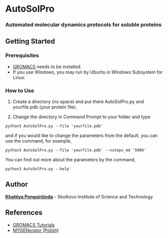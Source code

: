 # AutoSolPro
### Automated molecular dynamics protocols for soluble proteins
## Getting Started
### Prerequisites
* [GROMACS](http://www.gromacs.org/) needs to be installed.
* If you use Windows, you may run by Ubuntu in Windows Subsystem for Linux.
### How to Use
1. Create a directory (no space) and put there AutoSolPro.py and yourfile.pdb (your protein file).
    
2. Change the directory in Command Prompt to your folder and type
```
python3 AutoSolPro.py --file 'yourfile.pdb'
```
and if you would like to change the parameters from the default, you can use the command, for example,
```
python3 AutoSolPro.py --file 'yourfile.pdb' --nsteps_md '5000'
```
You can find out more about the parameters by the command,
```
python3 AutoSolPro.py --help'
```

## Author
**[Khattiya Pongsirijinda](mailto:Khattiya.Pongsirijinda@skoltech.ru)** - Skolkovo Institute of Science and Technology

## References
* [GROMACS Tutorials](http://www.mdtutorials.com/gmx/)
* [MYGENerator (Polish)](https://mygen.wbbib.uj.edu.pl/mygenerator)
